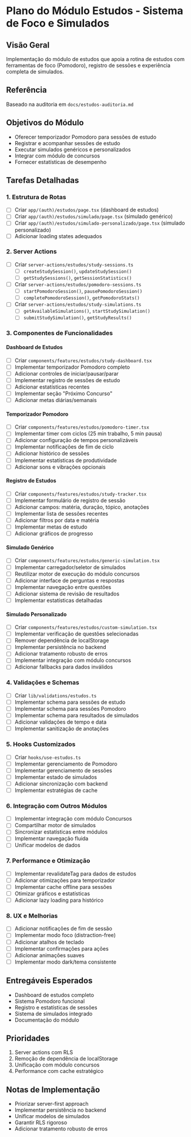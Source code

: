 # Plano do Módulo Estudos - Sistema de Foco e Simulados

## Visão Geral
Implementação do módulo de estudos que apoia a rotina de estudos com ferramentas de foco (Pomodoro), registro de sessões e experiência completa de simulados.

## Referência
Baseado na auditoria em `docs/estudos-auditoria.md`

## Objetivos do Módulo
- Oferecer temporizador Pomodoro para sessões de estudo
- Registrar e acompanhar sessões de estudo
- Executar simulados genéricos e personalizados
- Integrar com módulo de concursos
- Fornecer estatísticas de desempenho

## Tarefas Detalhadas

### 1. Estrutura de Rotas
- [ ] Criar `app/(auth)/estudos/page.tsx` (dashboard de estudos)
- [ ] Criar `app/(auth)/estudos/simulado/page.tsx` (simulado genérico)
- [ ] Criar `app/(auth)/estudos/simulado-personalizado/page.tsx` (simulado personalizado)
- [ ] Adicionar loading states adequados

### 2. Server Actions
- [ ] Criar `server-actions/estudos/study-sessions.ts`
  - [ ] `createStudySession()`, `updateStudySession()`
  - [ ] `getStudySessions()`, `getSessionStatistics()`
- [ ] Criar `server-actions/estudos/pomodoro-sessions.ts`
  - [ ] `startPomodoroSession()`, `pausePomodoroSession()`
  - [ ] `completePomodoroSession()`, `getPomodoroStats()`
- [ ] Criar `server-actions/estudos/study-simulations.ts`
  - [ ] `getAvailableSimulations()`, `startStudySimulation()`
  - [ ] `submitStudySimulation()`, `getStudyResults()`

### 3. Componentes de Funcionalidades

#### Dashboard de Estudos
- [ ] Criar `components/features/estudos/study-dashboard.tsx`
- [ ] Implementar temporizador Pomodoro completo
- [ ] Adicionar controles de iniciar/pausar/parar
- [ ] Implementar registro de sessões de estudo
- [ ] Adicionar estatísticas recentes
- [ ] Implementar seção "Próximo Concurso"
- [ ] Adicionar metas diárias/semanais

#### Temporizador Pomodoro
- [ ] Criar `components/features/estudos/pomodoro-timer.tsx`
- [ ] Implementar timer com ciclos (25 min trabalho, 5 min pausa)
- [ ] Adicionar configuração de tempos personalizáveis
- [ ] Implementar notificações de fim de ciclo
- [ ] Adicionar histórico de sessões
- [ ] Implementar estatísticas de produtividade
- [ ] Adicionar sons e vibrações opcionais

#### Registro de Estudos
- [ ] Criar `components/features/estudos/study-tracker.tsx`
- [ ] Implementar formulário de registro de sessão
- [ ] Adicionar campos: matéria, duração, tópico, anotações
- [ ] Implementar lista de sessões recentes
- [ ] Adicionar filtros por data e matéria
- [ ] Implementar metas de estudo
- [ ] Adicionar gráficos de progresso

#### Simulado Genérico
- [ ] Criar `components/features/estudos/generic-simulation.tsx`
- [ ] Implementar carregador/seletor de simulados
- [ ] Reutilizar motor de execução do módulo concursos
- [ ] Adicionar interface de perguntas e respostas
- [ ] Implementar navegação entre questões
- [ ] Adicionar sistema de revisão de resultados
- [ ] Implementar estatísticas detalhadas

#### Simulado Personalizado
- [ ] Criar `components/features/estudos/custom-simulation.tsx`
- [ ] Implementar verificação de questões selecionadas
- [ ] Remover dependência de localStorage
- [ ] Implementar persistência no backend
- [ ] Adicionar tratamento robusto de erros
- [ ] Implementar integração com módulo concursos
- [ ] Adicionar fallbacks para dados inválidos

### 4. Validações e Schemas
- [ ] Criar `lib/validations/estudos.ts`
- [ ] Implementar schema para sessões de estudo
- [ ] Implementar schema para sessões Pomodoro
- [ ] Implementar schema para resultados de simulados
- [ ] Adicionar validações de tempo e data
- [ ] Implementar sanitização de anotações

### 5. Hooks Customizados
- [ ] Criar `hooks/use-estudos.ts`
- [ ] Implementar gerenciamento de Pomodoro
- [ ] Implementar gerenciamento de sessões
- [ ] Implementar estado de simulados
- [ ] Adicionar sincronização com backend
- [ ] Implementar estratégias de cache

### 6. Integração com Outros Módulos
- [ ] Implementar integração com módulo Concursos
- [ ] Compartilhar motor de simulados
- [ ] Sincronizar estatísticas entre módulos
- [ ] Implementar navegação fluida
- [ ] Unificar modelos de dados

### 7. Performance e Otimização
- [ ] Implementar revalidateTag para dados de estudos
- [ ] Adicionar otimizações para temporizador
- [ ] Implementar cache offline para sessões
- [ ] Otimizar gráficos e estatísticas
- [ ] Adicionar lazy loading para histórico

### 8. UX e Melhorias
- [ ] Adicionar notificações de fim de sessão
- [ ] Implementar modo foco (distraction-free)
- [ ] Adicionar atalhos de teclado
- [ ] Implementar confirmações para ações
- [ ] Adicionar animações suaves
- [ ] Implementar modo dark/tema consistente

## Entregáveis Esperados
- Dashboard de estudos completo
- Sistema Pomodoro funcional
- Registro e estatísticas de sessões
- Sistema de simulados integrado
- Documentação do módulo

## Prioridades
1. Server actions com RLS
2. Remoção de dependência de localStorage
3. Unificação com módulo concursos
4. Performance com cache estratégico

## Notas de Implementação
- Priorizar server-first approach
- Implementar persistência no backend
- Unificar modelos de simulados
- Garantir RLS rigoroso
- Adicionar tratamento robusto de erros